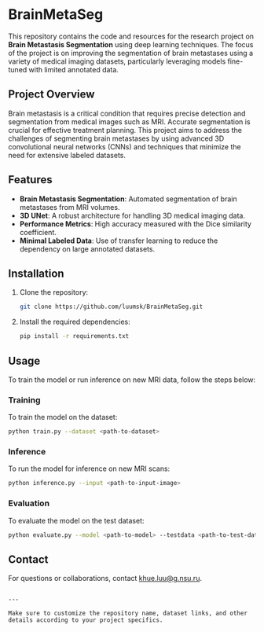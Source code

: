 # BrainMetaSeg

This repository contains the code and resources for the research project on **Brain Metastasis Segmentation** using deep learning techniques. The focus of the project is on improving the segmentation of brain metastases using a variety of medical imaging datasets, particularly leveraging models fine-tuned with limited annotated data.

## Project Overview

Brain metastasis is a critical condition that requires precise detection and segmentation from medical images such as MRI. Accurate segmentation is crucial for effective treatment planning. This project aims to address the challenges of segmenting brain metastases by using advanced 3D convolutional neural networks (CNNs) and techniques that minimize the need for extensive labeled datasets.


## Features
- **Brain Metastasis Segmentation**: Automated segmentation of brain metastases from MRI volumes.
- **3D UNet**: A robust architecture for handling 3D medical imaging data.
- **Performance Metrics**: High accuracy measured with the Dice similarity coefficient.
- **Minimal Labeled Data**: Use of transfer learning to reduce the dependency on large annotated datasets.


## Installation

1. Clone the repository:
   ```bash
   git clone https://github.com/luumsk/BrainMetaSeg.git
   ```

2. Install the required dependencies:
   ```bash
   pip install -r requirements.txt
   ```

## Usage

To train the model or run inference on new MRI data, follow the steps below:

### Training
To train the model on the dataset:
```bash
python train.py --dataset <path-to-dataset>
```

### Inference
To run the model for inference on new MRI scans:
```bash
python inference.py --input <path-to-input-image>
```

### Evaluation
To evaluate the model on the test dataset:
```bash
python evaluate.py --model <path-to-model> --testdata <path-to-test-data>
```

## Contact

For questions or collaborations, contact [khue.luu@g.nsu.ru](mailto:khue.luu@g.nsu.ru).
```

---

Make sure to customize the repository name, dataset links, and other details according to your project specifics.
